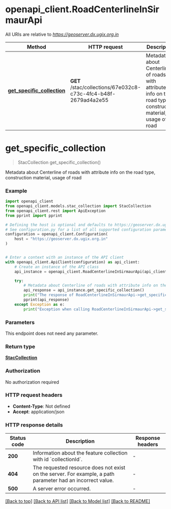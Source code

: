 # openapi_client.RoadCenterlineInSirmaurApi

All URIs are relative to *https://geoserver.dx.ugix.org.in*

Method | HTTP request | Description
------------- | ------------- | -------------
[**get_specific_collection**](RoadCenterlineInSirmaurApi.md#get_specific_collection) | **GET** /stac/collections/67e032c8-c73c-4fc4-b48f-2679ad4a2e55 | Metadata about Centerline of roads with attribute info on the road type, construction material, usage of road


# **get_specific_collection**
> StacCollection get_specific_collection()

Metadata about Centerline of roads with attribute info on the road type, construction material, usage of road

### Example


```python
import openapi_client
from openapi_client.models.stac_collection import StacCollection
from openapi_client.rest import ApiException
from pprint import pprint

# Defining the host is optional and defaults to https://geoserver.dx.ugix.org.in
# See configuration.py for a list of all supported configuration parameters.
configuration = openapi_client.Configuration(
    host = "https://geoserver.dx.ugix.org.in"
)


# Enter a context with an instance of the API client
with openapi_client.ApiClient(configuration) as api_client:
    # Create an instance of the API class
    api_instance = openapi_client.RoadCenterlineInSirmaurApi(api_client)

    try:
        # Metadata about Centerline of roads with attribute info on the road type, construction material, usage of road
        api_response = api_instance.get_specific_collection()
        print("The response of RoadCenterlineInSirmaurApi->get_specific_collection:\n")
        pprint(api_response)
    except Exception as e:
        print("Exception when calling RoadCenterlineInSirmaurApi->get_specific_collection: %s\n" % e)
```



### Parameters

This endpoint does not need any parameter.

### Return type

[**StacCollection**](StacCollection.md)

### Authorization

No authorization required

### HTTP request headers

 - **Content-Type**: Not defined
 - **Accept**: application/json

### HTTP response details

| Status code | Description | Response headers |
|-------------|-------------|------------------|
**200** | Information about the feature collection with id &#x60;collectionId&#x60;. |  -  |
**404** | The requested resource does not exist on the server. For example, a path parameter had an incorrect value. |  -  |
**500** | A server error occurred. |  -  |

[[Back to top]](#) [[Back to API list]](../README.md#documentation-for-api-endpoints) [[Back to Model list]](../README.md#documentation-for-models) [[Back to README]](../README.md)

